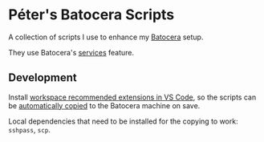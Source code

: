# Péter's Batocera Scripts

A collection of scripts I use to enhance my [Batocera](https://batocera.org/) setup.

They use Batocera's [services](https://wiki.batocera.org/launch_a_script#services) feature.

## Development

Install [workspace recommended extensions in VS Code](https://code.visualstudio.com/docs/editor/extension-marketplace#_workspace-recommended-extensions), so the scripts can be [automatically copied](/.vscode/settings.json#L6) to the Batocera machine on save.

Local dependencies that need to be installed for the copying to work: `sshpass`, `scp`.
